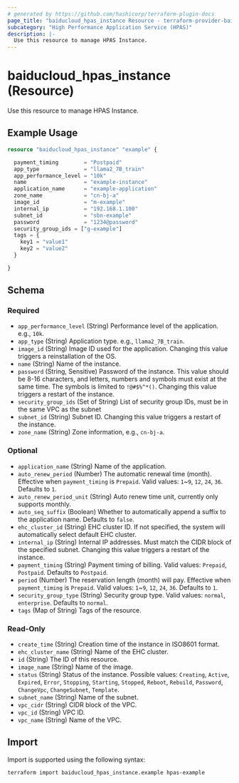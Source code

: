 ```yaml
---
# generated by https://github.com/hashicorp/terraform-plugin-docs
page_title: "baiducloud_hpas_instance Resource - terraform-provider-baiducloud"
subcategory: "High Performance Application Service (HPAS)"
description: |-
  Use this resource to manage HPAS Instance.
---
```


# baiducloud_hpas_instance (Resource)

Use this resource to manage HPAS Instance.

## Example Usage

```terraform
resource "baiducloud_hpas_instance" "example" {

  payment_timing        = "Postpaid"
  app_type              = "llama2_7B_train"
  app_performance_level = "10k"
  name                  = "example-instance"
  application_name      = "example-application"
  zone_name             = "cn-bj-a"
  image_id              = "m-example"
  internal_ip           = "192.168.1.100"
  subnet_id             = "sbn-example"
  password              = "1234@password"
  security_group_ids = ["g-example"]
  tags = {
    key1 = "value1"
    key2 = "value2"
  }

}
```

<!-- schema generated by tfplugindocs -->
## Schema

### Required

- `app_performance_level` (String) Performance level of the application. e.g., `10k`.
- `app_type` (String) Application type. e.g., `llama2_7B_train`.
- `image_id` (String) Image ID used for the application. Changing this value triggers a reinstallation of the OS.
- `name` (String) Name of the instance.
- `password` (String, Sensitive) Password of the instance. This value should be 8-16 characters, and letters, numbers and symbols must exist at the same time. The symbols is limited to `!@#$%^*()`. Changing this value triggers a restart of the instance.
- `security_group_ids` (Set of String) List of security group IDs, must be in the same VPC as the subnet
- `subnet_id` (String) Subnet ID. Changing this value triggers a restart of the instance.
- `zone_name` (String) Zone information, e.g., `cn-bj-a`.

### Optional

- `application_name` (String) Name of the application.
- `auto_renew_period` (Number) The automatic renewal time (month). Effective when `payment_timing` is `Prepaid`. Valid values: `1`~`9`, `12`, `24`, `36`. Defaults to `1`.
- `auto_renew_period_unit` (String) Auto renew time unit, currently only supports monthly.
- `auto_seq_suffix` (Boolean) Whether to automatically append a suffix to the application name. Defaults to `false`.
- `ehc_cluster_id` (String) EHC cluster ID. If not specified, the system will automatically select default EHC cluster.
- `internal_ip` (String) Internal IP addresses. Must match the CIDR block of the specified subnet. Changing this value triggers a restart of the instance.
- `payment_timing` (String) Payment timing of billing. Valid values: `Prepaid`, `Postpaid`. Defaults to `Postpaid`.
- `period` (Number) The reservation length (month) will pay. Effective when `payment_timing` is `Prepaid`. Valid values: `1`~`9`, `12`, `24`, `36`. Defaults to `1`.
- `security_group_type` (String) Security group type. Valid values: `normal`, `enterprise`. Defaults to `normal`.
- `tags` (Map of String) Tags of the resource.

### Read-Only

- `create_time` (String) Creation time of the instance in ISO8601 format.
- `ehc_cluster_name` (String) Name of the EHC cluster.
- `id` (String) The ID of this resource.
- `image_name` (String) Name of the image.
- `status` (String) Status of the instance. Possible values: `Creating`, `Active`, `Expired`, `Error`, `Stopping`, `Starting`, `Stopped`, `Reboot`, `Rebuild`, `Password`, `ChangeVpc`, `ChangeSubnet`, `Template`.
- `subnet_name` (String) Name of the subnet.
- `vpc_cidr` (String) CIDR block of the VPC.
- `vpc_id` (String) VPC ID.
- `vpc_name` (String) Name of the VPC.

## Import

Import is supported using the following syntax:

```shell
terraform import baiducloud_hpas_instance.example hpas-example
```

